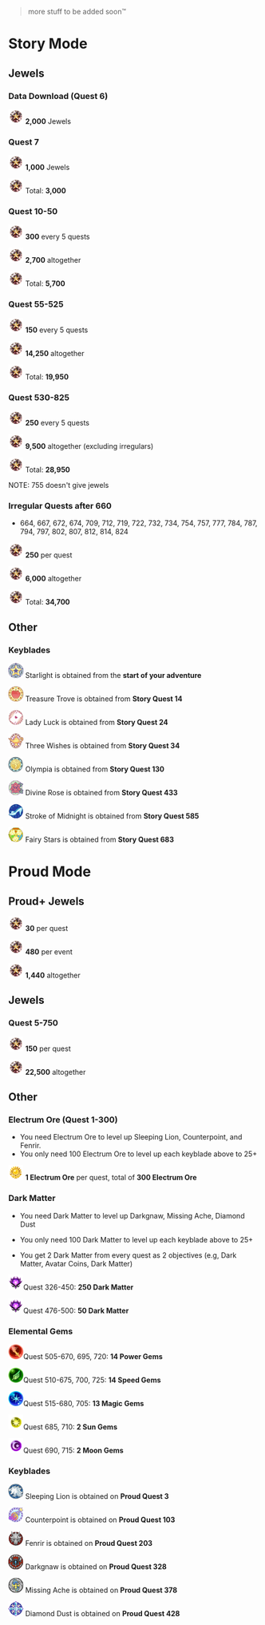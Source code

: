 > more stuff to be added soon™

# Story Mode

## Jewels

### Data Download (Quest 6)

<img src="../images/Jewel_KHUX.png" width="30" height="30" /> **2,000** Jewels

### Quest 7

<img src="../images/Jewel_KHUX.png" width="30" height="30" /> **1,000** Jewels

<img src="../images/Jewel_KHUX.png" width="30" height="30" /> Total: **3,000**

### Quest 10-50

<img src="../images/Jewel_KHUX.png" width="30" height="30" /> **300** every 5 quests

<img src="../images/Jewel_KHUX.png" width="30" height="30" /> **2,700** altogether

<img src="../images/Jewel_KHUX.png" width="30" height="30" /> Total: **5,700**

### Quest 55-525

<img src="../images/Jewel_KHUX.png" width="30" height="30" /> **150** every 5 quests

<img src="../images/Jewel_KHUX.png" width="30" height="30" /> **14,250** altogether

<img src="../images/Jewel_KHUX.png" width="30" height="30" /> Total: **19,950**

### Quest 530-825

<img src="../images/Jewel_KHUX.png" width="30" height="30" /> **250** every 5 quests

<img src="../images/Jewel_KHUX.png" width="30" height="30" /> **9,500** altogether (excluding irregulars)

<img src="../images/Jewel_KHUX.png" width="30" height="30" /> Total: **28,950**

NOTE: 755 doesn't give jewels

### Irregular Quests after 660

- 664, 667, 672, 674, 709, 712, 719, 722, 732, 734, 754, 757, 777, 784, 787, 794, 797, 802, 807, 812, 814, 824

<img src="../images/Jewel_KHUX.png" width="30" height="30" /> **250** per quest

<img src="../images/Jewel_KHUX.png" width="30" height="30" /> **6,000** altogether

<img src="../images/Jewel_KHUX.png" width="30" height="30" /> Total: **34,700**

## Other 

### Keyblades

<img src="./images/starlight icon.png" width="30" height="30" /> Starlight is obtained from the **start of your adventure**

<img src="./images/treasure trove icon.png" width="30" height="30" /> Treasure Trove is obtained from **Story Quest 14**

<img src="./images/lady luck icon.png" width="30" height="30" /> Lady Luck is obtained from **Story Quest 24**

<img src="./images/three wishes icon.png" width="30" height="30" /> Three Wishes is obtained from **Story Quest 34**

<img src="./images/olympia icon.png" width="30" height="30" /> Olympia is obtained from **Story Quest 130**

<img src="./images/divine rose icon.png" width="30" height="30" /> Divine Rose is obtained from **Story Quest 433**

<img src="./images/som icon.png" width="30" height="30" /> Stroke of Midnight is obtained from **Story Quest 585**

<img src="./images/fairy stars icon.png" width="30" height="30" /> Fairy Stars is obtained from **Story Quest 683**

# Proud Mode

## Proud+ Jewels

<img src="../images/Jewel_KHUX.png" width="30" height="30" /> **30** per quest

<img src="../images/Jewel_KHUX.png" width="30" height="30" /> **480** per event

<img src="../images/Jewel_KHUX.png" width="30" height="30" /> **1,440** altogether



## Jewels

### Quest 5-750

<img src="../images/Jewel_KHUX.png" width="30" height="30" /> **150** per quest

<img src="../images/Jewel_KHUX.png" width="30" height="30" /> **22,500** altogether



## Other

### Electrum Ore (Quest 1-300)

- You need Electrum Ore to level up Sleeping Lion, Counterpoint, and Fenrir.
- You only need 100 Electrum Ore to level up each keyblade above to 25+

<img src="../images/Electrum_Ore_KHUX.png" width="30" height="30" /> **1 Electrum Ore** per quest, total of **300 Electrum Ore**

### Dark Matter
- You need Dark Matter to level up Darkgnaw, Missing Ache, Diamond Dust
- You only need 100 Dark Matter to level up each keyblade above to 25+

- You get 2 Dark Matter from every quest as 2 objectives (e.g, Dark Matter, Avatar Coins, Dark Matter)

<img src="../images/Dark_Matter_KHUX.png" width="30" height="30" />Quest 326-450: **250 Dark Matter**

<img src="../images/Dark_Matter_KHUX.png" width="30" height="30" />Quest 476-500: **50 Dark Matter**

### Elemental Gems

<img src="../images/Power_Gem_KHUX.png" width="30" height="30" />Quest 505-670, 695, 720: **14 Power Gems**

<img src="../images/Speed_Gem_KHUX.png" width="30" height="30" />Quest 510-675, 700, 725: **14 Speed Gems**

<img src="../images/Magic_Gem_KHUX.png" width="30" height="30" />Quest 515-680, 705: **13 Magic Gems**

<img src="../images/Sun_Gem_KHUX.png" width="30" height="30" />Quest 685, 710: **2 Sun Gems**

<img src="../images/Moon_Gem_KHUX.png" width="30" height="30" />Quest 690, 715: **2 Moon Gems**


### Keyblades

<img src="./images/sleeping lion icon.png" width="30" height="30" /> Sleeping Lion is obtained on **Proud Quest 3**

<img src="./images/counterpoint icon.png" width="30" height="30" /> Counterpoint is obtained on **Proud Quest 103**

<img src="./images/fenrir icon.png" width="30" height="30" /> Fenrir is obtained on **Proud Quest 203**

<img src="./images/darkgnaw icon.png" width="30" height="30" /> Darkgnaw is obtained on **Proud Quest 328**

<img src="./images/missing ache icon.png" width="30" height="30" /> Missing Ache is obtained on **Proud Quest 378**

<img src="./images/diamond dust icon.png" width="30" height="30" /> Diamond Dust is obtained on **Proud Quest 428**
